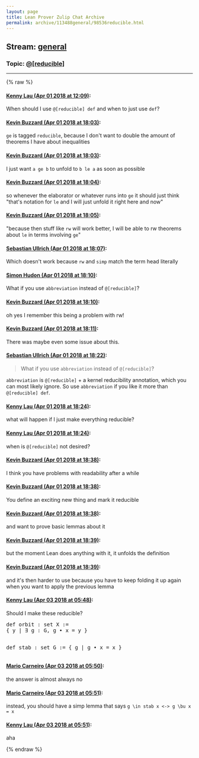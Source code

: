 ```yaml
---
layout: page
title: Lean Prover Zulip Chat Archive 
permalink: archive/113488general/98536reducible.html
---
```


## Stream: [general](index.html)
### Topic: [@[reducible]](98536reducible.html)

---


{% raw %}
#### [ Kenny Lau (Apr 01 2018 at 12:09)](https://leanprover.zulipchat.com/#narrow/stream/113488-general/topic/%40%5Breducible%5D/near/124484786):
<p>When should I use <code>@[reducible] def</code> and when to just use <code>def</code>?</p>

#### [ Kevin Buzzard (Apr 01 2018 at 18:03)](https://leanprover.zulipchat.com/#narrow/stream/113488-general/topic/%40%5Breducible%5D/near/124493291):
<p><code>ge</code> is tagged <code>reducible</code>, because I don't want to double the amount of theorems I have about inequalities</p>

#### [ Kevin Buzzard (Apr 01 2018 at 18:03)](https://leanprover.zulipchat.com/#narrow/stream/113488-general/topic/%40%5Breducible%5D/near/124493292):
<p>I just want <code>a ge b</code> to unfold to <code>b le a</code> as soon as possible</p>

#### [ Kevin Buzzard (Apr 01 2018 at 18:04)](https://leanprover.zulipchat.com/#narrow/stream/113488-general/topic/%40%5Breducible%5D/near/124493333):
<p>so whenever the elaborator or whatever runs into <code>ge</code> it should just think "that's notation for <code>le</code> and I will just unfold it right here and now"</p>

#### [ Kevin Buzzard (Apr 01 2018 at 18:05)](https://leanprover.zulipchat.com/#narrow/stream/113488-general/topic/%40%5Breducible%5D/near/124493341):
<p>"because then stuff like <code>rw</code> will work better, I will be able to rw theorems about <code>le</code> in terms involving <code>ge</code>"</p>

#### [ Sebastian Ullrich (Apr 01 2018 at 18:07)](https://leanprover.zulipchat.com/#narrow/stream/113488-general/topic/%40%5Breducible%5D/near/124493393):
<p>Which doesn't work because <code>rw</code> and <code>simp</code> match the term head literally</p>

#### [ Simon Hudon (Apr 01 2018 at 18:10)](https://leanprover.zulipchat.com/#narrow/stream/113488-general/topic/%40%5Breducible%5D/near/124493485):
<p>What if you use <code>abbreviation</code> instead of <code>@[reducible]</code>?</p>

#### [ Kevin Buzzard (Apr 01 2018 at 18:10)](https://leanprover.zulipchat.com/#narrow/stream/113488-general/topic/%40%5Breducible%5D/near/124493488):
<p>oh yes I remember this being a problem with rw!</p>

#### [ Kevin Buzzard (Apr 01 2018 at 18:11)](https://leanprover.zulipchat.com/#narrow/stream/113488-general/topic/%40%5Breducible%5D/near/124493494):
<p>There was maybe even some issue about this.</p>

#### [ Sebastian Ullrich (Apr 01 2018 at 18:22)](https://leanprover.zulipchat.com/#narrow/stream/113488-general/topic/%40%5Breducible%5D/near/124493784):
<blockquote>
<p>What if you use <code>abbreviation</code> instead of <code>@[reducible]</code>?</p>
</blockquote>
<p><code>abbreviation</code> is <code>@[reducible]</code> + a kernel reducibility annotation, which you can most likely ignore. So use <code>abbreviation</code> if you like it more than <code>@[reducible] def</code>.</p>

#### [ Kenny Lau (Apr 01 2018 at 18:24)](https://leanprover.zulipchat.com/#narrow/stream/113488-general/topic/%40%5Breducible%5D/near/124493830):
<p>what will happen if I just make everything reducible?</p>

#### [ Kenny Lau (Apr 01 2018 at 18:24)](https://leanprover.zulipchat.com/#narrow/stream/113488-general/topic/%40%5Breducible%5D/near/124493831):
<p>when is <code>@[reducible]</code> not desired?</p>

#### [ Kevin Buzzard (Apr 01 2018 at 18:38)](https://leanprover.zulipchat.com/#narrow/stream/113488-general/topic/%40%5Breducible%5D/near/124494193):
<p>I think you have problems with readability after a while</p>

#### [ Kevin Buzzard (Apr 01 2018 at 18:38)](https://leanprover.zulipchat.com/#narrow/stream/113488-general/topic/%40%5Breducible%5D/near/124494195):
<p>You define an exciting new thing and mark it reducible</p>

#### [ Kevin Buzzard (Apr 01 2018 at 18:38)](https://leanprover.zulipchat.com/#narrow/stream/113488-general/topic/%40%5Breducible%5D/near/124494196):
<p>and want to prove basic lemmas about it</p>

#### [ Kevin Buzzard (Apr 01 2018 at 18:39)](https://leanprover.zulipchat.com/#narrow/stream/113488-general/topic/%40%5Breducible%5D/near/124494199):
<p>but the moment Lean does anything with it, it unfolds the definition</p>

#### [ Kevin Buzzard (Apr 01 2018 at 18:39)](https://leanprover.zulipchat.com/#narrow/stream/113488-general/topic/%40%5Breducible%5D/near/124494205):
<p>and it's then harder to use because you have to keep folding it up again when you want to apply the previous lemma</p>

#### [ Kenny Lau (Apr 03 2018 at 05:48)](https://leanprover.zulipchat.com/#narrow/stream/113488-general/topic/%40%5Breducible%5D/near/124558714):
<p>Should I make these reducible?</p>
<div class="codehilite"><pre><span></span>def orbit : set X :=
{ y | ∃ g : G, g • x = y }

def stab : set G :=
{ g | g • x = x }
</pre></div>

#### [ Mario Carneiro (Apr 03 2018 at 05:50)](https://leanprover.zulipchat.com/#narrow/stream/113488-general/topic/%40%5Breducible%5D/near/124558770):
<p>the answer is almost always no</p>

#### [ Mario Carneiro (Apr 03 2018 at 05:51)](https://leanprover.zulipchat.com/#narrow/stream/113488-general/topic/%40%5Breducible%5D/near/124558782):
<p>instead, you should have a simp lemma that says <code>g \in stab x &lt;-&gt; g \bu x = x</code></p>

#### [ Kenny Lau (Apr 03 2018 at 05:51)](https://leanprover.zulipchat.com/#narrow/stream/113488-general/topic/%40%5Breducible%5D/near/124558783):
<p>aha</p>


{% endraw %}
